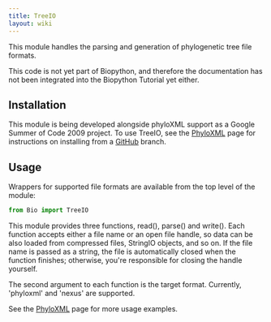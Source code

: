 ```yaml
---
title: TreeIO
layout: wiki
---
```


This module handles the parsing and generation of phylogenetic tree file
formats.

This code is not yet part of Biopython, and therefore the documentation
has not been integrated into the Biopython Tutorial yet either.

Installation
------------

This module is being developed alongside phyloXML support as a Google
Summer of Code 2009 project. To use TreeIO, see the
[PhyloXML](PhyloXML "wikilink") page for instructions on installing from
a [GitHub](GitUsage "wikilink") branch.

Usage
-----

Wrappers for supported file formats are available from the top level of
the module:

``` python
from Bio import TreeIO
```

This module provides three functions, read(), parse() and write(). Each
function accepts either a file name or an open file handle, so data can
be also loaded from compressed files, StringIO objects, and so on. If
the file name is passed as a string, the file is automatically closed
when the function finishes; otherwise, you're responsible for closing
the handle yourself.

The second argument to each function is the target format. Currently,
'phyloxml' and 'nexus' are supported.

See the [PhyloXML](PhyloXML "wikilink") page for more usage examples.
